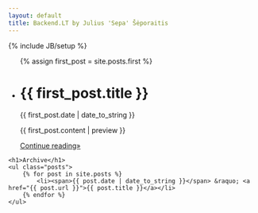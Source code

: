 ```yaml
---
layout: default
title: Backend.LT by Julius 'Sepa' Šėporaitis
---
```

{% include JB/setup %}

<div id="home">
    <ul class="posts">
        {% assign first_post = site.posts.first %}
        <li>
            <div id="post">
                <h1>{{ first_post.title }}</h1>
                <p class="meta">{{ first_post.date | date_to_string }}</p>
                <p> {{ first_post.content | preview }} </p>
                <a id="more" href="{{ first_post.url }}">Continue reading&raquo;</a>
            </div>
        </li>
    </ul>

    <h1>Archive</h1>
    <ul class="posts">
        {% for post in site.posts %}
            <li><span>{{ post.date | date_to_string }}</span> &raquo; <a href="{{ post.url }}">{{ post.title }}</a></li>
        {% endfor %}
    </ul>
</div>
